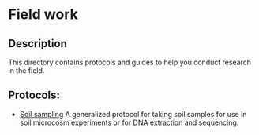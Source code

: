 # Field work

## Description
This directory contains protocols and guides to help you conduct research in the field.

## Protocols:
* [Soil sampling](./speed_vac.md)
  A generalized protocol for taking soil samples for use in soil microcosm experiments or for DNA extraction and sequencing.

